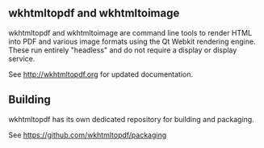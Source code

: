 wkhtmltopdf and wkhtmltoimage
-----------------------------

wkhtmltopdf and wkhtmltoimage are command line tools to render HTML into PDF
and various image formats using the Qt Webkit rendering engine. These run
entirely "headless" and do not require a display or display service.

See http://wkhtmltopdf.org for updated documentation.

## Building
wkhtmltopdf has its own dedicated repository for building and packaging.

See https://github.com/wkhtmltopdf/packaging
